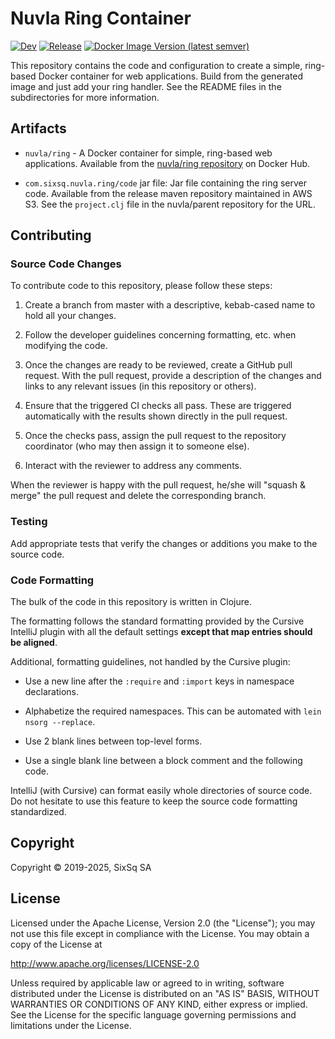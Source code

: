 # Nuvla Ring Container

[![Dev](https://github.com/nuvla/ring/actions/workflows/dev.yml/badge.svg)](https://github.com/nuvla/ring/actions/workflows/dev.yml)
[![Release](https://github.com/nuvla/ring/actions/workflows/release.yml/badge.svg)](https://github.com/nuvla/ring/actions/workflows/release.yml)
[![Docker Image Version (latest semver)](https://img.shields.io/docker/v/nuvla/ring?label=image&sort=semver&style=flat-square)](https://hub.docker.com/repository/docker/nuvla/ring/tags)

This repository contains the code and configuration to create a
simple, ring-based Docker container for web applications.  Build from
the generated image and just add your ring handler.  See the README
files in the subdirectories for more information.

## Artifacts

 - `nuvla/ring` - A Docker container for simple, ring-based web
   applications. Available from the [nuvla/ring
   repository](https://hub.docker.com/r/nuvla/ring)
   on Docker Hub.

 - `com.sixsq.nuvla.ring/code` jar file: Jar file containing the ring
   server code.  Available from the release maven repository
   maintained in AWS S3.  See the `project.clj` file in the
   nuvla/parent repository for the URL.

## Contributing

### Source Code Changes

To contribute code to this repository, please follow these steps:

 1. Create a branch from master with a descriptive, kebab-cased name
    to hold all your changes.

 2. Follow the developer guidelines concerning formatting, etc. when
    modifying the code.
   
 3. Once the changes are ready to be reviewed, create a GitHub pull
    request.  With the pull request, provide a description of the
    changes and links to any relevant issues (in this repository or
    others). 
   
 4. Ensure that the triggered CI checks all pass.  These are triggered
    automatically with the results shown directly in the pull request.

 5. Once the checks pass, assign the pull request to the repository
    coordinator (who may then assign it to someone else).

 6. Interact with the reviewer to address any comments.

When the reviewer is happy with the pull request, he/she will "squash
& merge" the pull request and delete the corresponding branch.

### Testing

Add appropriate tests that verify the changes or additions you make to
the source code.

### Code Formatting

The bulk of the code in this repository is written in Clojure.

The formatting follows the standard formatting provided by the Cursive
IntelliJ plugin with all the default settings **except that map
entries should be aligned**.

Additional, formatting guidelines, not handled by the Cursive plugin:

 - Use a new line after the `:require` and `:import` keys in namespace
   declarations.

 - Alphabetize the required namespaces.  This can be automated with
   `lein nsorg --replace`.

 - Use 2 blank lines between top-level forms.

 - Use a single blank line between a block comment and the following
   code.

IntelliJ (with Cursive) can format easily whole directories of source
code.  Do not hesitate to use this feature to keep the source code
formatting standardized.

## Copyright

Copyright &copy; 2019-2025, SixSq SA

## License

Licensed under the Apache License, Version 2.0 (the "License"); you
may not use this file except in compliance with the License.  You may
obtain a copy of the License at

http://www.apache.org/licenses/LICENSE-2.0

Unless required by applicable law or agreed to in writing, software
distributed under the License is distributed on an "AS IS" BASIS,
WITHOUT WARRANTIES OR CONDITIONS OF ANY KIND, either express or
implied.  See the License for the specific language governing
permissions and limitations under the License.
